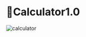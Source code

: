 # :tada:Calculator1.0

![calculator](https://user-images.githubusercontent.com/106279151/171924668-9d26a7bb-36c6-4a3d-b917-9e37390d31c8.gif)
